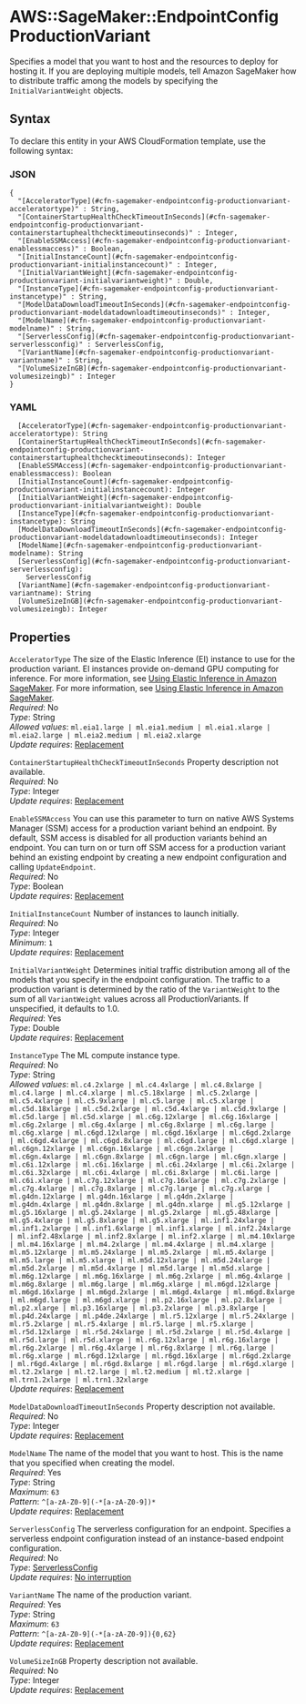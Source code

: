 # AWS::SageMaker::EndpointConfig ProductionVariant<a name="aws-properties-sagemaker-endpointconfig-productionvariant"></a>

Specifies a model that you want to host and the resources to deploy for hosting it\. If you are deploying multiple models, tell Amazon SageMaker how to distribute traffic among the models by specifying the `InitialVariantWeight` objects\. 

## Syntax<a name="aws-properties-sagemaker-endpointconfig-productionvariant-syntax"></a>

To declare this entity in your AWS CloudFormation template, use the following syntax:

### JSON<a name="aws-properties-sagemaker-endpointconfig-productionvariant-syntax.json"></a>

```
{
  "[AcceleratorType](#cfn-sagemaker-endpointconfig-productionvariant-acceleratortype)" : String,
  "[ContainerStartupHealthCheckTimeoutInSeconds](#cfn-sagemaker-endpointconfig-productionvariant-containerstartuphealthchecktimeoutinseconds)" : Integer,
  "[EnableSSMAccess](#cfn-sagemaker-endpointconfig-productionvariant-enablessmaccess)" : Boolean,
  "[InitialInstanceCount](#cfn-sagemaker-endpointconfig-productionvariant-initialinstancecount)" : Integer,
  "[InitialVariantWeight](#cfn-sagemaker-endpointconfig-productionvariant-initialvariantweight)" : Double,
  "[InstanceType](#cfn-sagemaker-endpointconfig-productionvariant-instancetype)" : String,
  "[ModelDataDownloadTimeoutInSeconds](#cfn-sagemaker-endpointconfig-productionvariant-modeldatadownloadtimeoutinseconds)" : Integer,
  "[ModelName](#cfn-sagemaker-endpointconfig-productionvariant-modelname)" : String,
  "[ServerlessConfig](#cfn-sagemaker-endpointconfig-productionvariant-serverlessconfig)" : ServerlessConfig,
  "[VariantName](#cfn-sagemaker-endpointconfig-productionvariant-variantname)" : String,
  "[VolumeSizeInGB](#cfn-sagemaker-endpointconfig-productionvariant-volumesizeingb)" : Integer
}
```

### YAML<a name="aws-properties-sagemaker-endpointconfig-productionvariant-syntax.yaml"></a>

```
  [AcceleratorType](#cfn-sagemaker-endpointconfig-productionvariant-acceleratortype): String
  [ContainerStartupHealthCheckTimeoutInSeconds](#cfn-sagemaker-endpointconfig-productionvariant-containerstartuphealthchecktimeoutinseconds): Integer
  [EnableSSMAccess](#cfn-sagemaker-endpointconfig-productionvariant-enablessmaccess): Boolean
  [InitialInstanceCount](#cfn-sagemaker-endpointconfig-productionvariant-initialinstancecount): Integer
  [InitialVariantWeight](#cfn-sagemaker-endpointconfig-productionvariant-initialvariantweight): Double
  [InstanceType](#cfn-sagemaker-endpointconfig-productionvariant-instancetype): String
  [ModelDataDownloadTimeoutInSeconds](#cfn-sagemaker-endpointconfig-productionvariant-modeldatadownloadtimeoutinseconds): Integer
  [ModelName](#cfn-sagemaker-endpointconfig-productionvariant-modelname): String
  [ServerlessConfig](#cfn-sagemaker-endpointconfig-productionvariant-serverlessconfig): 
    ServerlessConfig
  [VariantName](#cfn-sagemaker-endpointconfig-productionvariant-variantname): String
  [VolumeSizeInGB](#cfn-sagemaker-endpointconfig-productionvariant-volumesizeingb): Integer
```

## Properties<a name="aws-properties-sagemaker-endpointconfig-productionvariant-properties"></a>

`AcceleratorType`  <a name="cfn-sagemaker-endpointconfig-productionvariant-acceleratortype"></a>
The size of the Elastic Inference \(EI\) instance to use for the production variant\. EI instances provide on\-demand GPU computing for inference\. For more information, see [Using Elastic Inference in Amazon SageMaker](https://docs.aws.amazon.com/sagemaker/latest/dg/ei.html)\. For more information, see [Using Elastic Inference in Amazon SageMaker](https://docs.aws.amazon.com/sagemaker/latest/dg/ei.html)\.  
*Required*: No  
*Type*: String  
*Allowed values*: `ml.eia1.large | ml.eia1.medium | ml.eia1.xlarge | ml.eia2.large | ml.eia2.medium | ml.eia2.xlarge`  
*Update requires*: [Replacement](https://docs.aws.amazon.com/AWSCloudFormation/latest/UserGuide/using-cfn-updating-stacks-update-behaviors.html#update-replacement)

`ContainerStartupHealthCheckTimeoutInSeconds`  <a name="cfn-sagemaker-endpointconfig-productionvariant-containerstartuphealthchecktimeoutinseconds"></a>
Property description not available\.  
*Required*: No  
*Type*: Integer  
*Update requires*: [Replacement](https://docs.aws.amazon.com/AWSCloudFormation/latest/UserGuide/using-cfn-updating-stacks-update-behaviors.html#update-replacement)

`EnableSSMAccess`  <a name="cfn-sagemaker-endpointconfig-productionvariant-enablessmaccess"></a>
 You can use this parameter to turn on native AWS Systems Manager \(SSM\) access for a production variant behind an endpoint\. By default, SSM access is disabled for all production variants behind an endpoint\. You can turn on or turn off SSM access for a production variant behind an existing endpoint by creating a new endpoint configuration and calling `UpdateEndpoint`\.   
*Required*: No  
*Type*: Boolean  
*Update requires*: [Replacement](https://docs.aws.amazon.com/AWSCloudFormation/latest/UserGuide/using-cfn-updating-stacks-update-behaviors.html#update-replacement)

`InitialInstanceCount`  <a name="cfn-sagemaker-endpointconfig-productionvariant-initialinstancecount"></a>
Number of instances to launch initially\.  
*Required*: No  
*Type*: Integer  
*Minimum*: `1`  
*Update requires*: [Replacement](https://docs.aws.amazon.com/AWSCloudFormation/latest/UserGuide/using-cfn-updating-stacks-update-behaviors.html#update-replacement)

`InitialVariantWeight`  <a name="cfn-sagemaker-endpointconfig-productionvariant-initialvariantweight"></a>
Determines initial traffic distribution among all of the models that you specify in the endpoint configuration\. The traffic to a production variant is determined by the ratio of the `VariantWeight` to the sum of all `VariantWeight` values across all ProductionVariants\. If unspecified, it defaults to 1\.0\.   
*Required*: Yes  
*Type*: Double  
*Update requires*: [Replacement](https://docs.aws.amazon.com/AWSCloudFormation/latest/UserGuide/using-cfn-updating-stacks-update-behaviors.html#update-replacement)

`InstanceType`  <a name="cfn-sagemaker-endpointconfig-productionvariant-instancetype"></a>
The ML compute instance type\.  
*Required*: No  
*Type*: String  
*Allowed values*: `ml.c4.2xlarge | ml.c4.4xlarge | ml.c4.8xlarge | ml.c4.large | ml.c4.xlarge | ml.c5.18xlarge | ml.c5.2xlarge | ml.c5.4xlarge | ml.c5.9xlarge | ml.c5.large | ml.c5.xlarge | ml.c5d.18xlarge | ml.c5d.2xlarge | ml.c5d.4xlarge | ml.c5d.9xlarge | ml.c5d.large | ml.c5d.xlarge | ml.c6g.12xlarge | ml.c6g.16xlarge | ml.c6g.2xlarge | ml.c6g.4xlarge | ml.c6g.8xlarge | ml.c6g.large | ml.c6g.xlarge | ml.c6gd.12xlarge | ml.c6gd.16xlarge | ml.c6gd.2xlarge | ml.c6gd.4xlarge | ml.c6gd.8xlarge | ml.c6gd.large | ml.c6gd.xlarge | ml.c6gn.12xlarge | ml.c6gn.16xlarge | ml.c6gn.2xlarge | ml.c6gn.4xlarge | ml.c6gn.8xlarge | ml.c6gn.large | ml.c6gn.xlarge | ml.c6i.12xlarge | ml.c6i.16xlarge | ml.c6i.24xlarge | ml.c6i.2xlarge | ml.c6i.32xlarge | ml.c6i.4xlarge | ml.c6i.8xlarge | ml.c6i.large | ml.c6i.xlarge | ml.c7g.12xlarge | ml.c7g.16xlarge | ml.c7g.2xlarge | ml.c7g.4xlarge | ml.c7g.8xlarge | ml.c7g.large | ml.c7g.xlarge | ml.g4dn.12xlarge | ml.g4dn.16xlarge | ml.g4dn.2xlarge | ml.g4dn.4xlarge | ml.g4dn.8xlarge | ml.g4dn.xlarge | ml.g5.12xlarge | ml.g5.16xlarge | ml.g5.24xlarge | ml.g5.2xlarge | ml.g5.48xlarge | ml.g5.4xlarge | ml.g5.8xlarge | ml.g5.xlarge | ml.inf1.24xlarge | ml.inf1.2xlarge | ml.inf1.6xlarge | ml.inf1.xlarge | ml.inf2.24xlarge | ml.inf2.48xlarge | ml.inf2.8xlarge | ml.inf2.xlarge | ml.m4.10xlarge | ml.m4.16xlarge | ml.m4.2xlarge | ml.m4.4xlarge | ml.m4.xlarge | ml.m5.12xlarge | ml.m5.24xlarge | ml.m5.2xlarge | ml.m5.4xlarge | ml.m5.large | ml.m5.xlarge | ml.m5d.12xlarge | ml.m5d.24xlarge | ml.m5d.2xlarge | ml.m5d.4xlarge | ml.m5d.large | ml.m5d.xlarge | ml.m6g.12xlarge | ml.m6g.16xlarge | ml.m6g.2xlarge | ml.m6g.4xlarge | ml.m6g.8xlarge | ml.m6g.large | ml.m6g.xlarge | ml.m6gd.12xlarge | ml.m6gd.16xlarge | ml.m6gd.2xlarge | ml.m6gd.4xlarge | ml.m6gd.8xlarge | ml.m6gd.large | ml.m6gd.xlarge | ml.p2.16xlarge | ml.p2.8xlarge | ml.p2.xlarge | ml.p3.16xlarge | ml.p3.2xlarge | ml.p3.8xlarge | ml.p4d.24xlarge | ml.p4de.24xlarge | ml.r5.12xlarge | ml.r5.24xlarge | ml.r5.2xlarge | ml.r5.4xlarge | ml.r5.large | ml.r5.xlarge | ml.r5d.12xlarge | ml.r5d.24xlarge | ml.r5d.2xlarge | ml.r5d.4xlarge | ml.r5d.large | ml.r5d.xlarge | ml.r6g.12xlarge | ml.r6g.16xlarge | ml.r6g.2xlarge | ml.r6g.4xlarge | ml.r6g.8xlarge | ml.r6g.large | ml.r6g.xlarge | ml.r6gd.12xlarge | ml.r6gd.16xlarge | ml.r6gd.2xlarge | ml.r6gd.4xlarge | ml.r6gd.8xlarge | ml.r6gd.large | ml.r6gd.xlarge | ml.t2.2xlarge | ml.t2.large | ml.t2.medium | ml.t2.xlarge | ml.trn1.2xlarge | ml.trn1.32xlarge`  
*Update requires*: [Replacement](https://docs.aws.amazon.com/AWSCloudFormation/latest/UserGuide/using-cfn-updating-stacks-update-behaviors.html#update-replacement)

`ModelDataDownloadTimeoutInSeconds`  <a name="cfn-sagemaker-endpointconfig-productionvariant-modeldatadownloadtimeoutinseconds"></a>
Property description not available\.  
*Required*: No  
*Type*: Integer  
*Update requires*: [Replacement](https://docs.aws.amazon.com/AWSCloudFormation/latest/UserGuide/using-cfn-updating-stacks-update-behaviors.html#update-replacement)

`ModelName`  <a name="cfn-sagemaker-endpointconfig-productionvariant-modelname"></a>
The name of the model that you want to host\. This is the name that you specified when creating the model\.  
*Required*: Yes  
*Type*: String  
*Maximum*: `63`  
*Pattern*: `^[a-zA-Z0-9](-*[a-zA-Z0-9])*`  
*Update requires*: [Replacement](https://docs.aws.amazon.com/AWSCloudFormation/latest/UserGuide/using-cfn-updating-stacks-update-behaviors.html#update-replacement)

`ServerlessConfig`  <a name="cfn-sagemaker-endpointconfig-productionvariant-serverlessconfig"></a>
The serverless configuration for an endpoint\. Specifies a serverless endpoint configuration instead of an instance\-based endpoint configuration\.  
*Required*: No  
*Type*: [ServerlessConfig](aws-properties-sagemaker-endpointconfig-productionvariant-serverlessconfig.md)  
*Update requires*: [No interruption](https://docs.aws.amazon.com/AWSCloudFormation/latest/UserGuide/using-cfn-updating-stacks-update-behaviors.html#update-no-interrupt)

`VariantName`  <a name="cfn-sagemaker-endpointconfig-productionvariant-variantname"></a>
The name of the production variant\.  
*Required*: Yes  
*Type*: String  
*Maximum*: `63`  
*Pattern*: `^[a-zA-Z0-9](-*[a-zA-Z0-9]){0,62}`  
*Update requires*: [Replacement](https://docs.aws.amazon.com/AWSCloudFormation/latest/UserGuide/using-cfn-updating-stacks-update-behaviors.html#update-replacement)

`VolumeSizeInGB`  <a name="cfn-sagemaker-endpointconfig-productionvariant-volumesizeingb"></a>
Property description not available\.  
*Required*: No  
*Type*: Integer  
*Update requires*: [Replacement](https://docs.aws.amazon.com/AWSCloudFormation/latest/UserGuide/using-cfn-updating-stacks-update-behaviors.html#update-replacement)